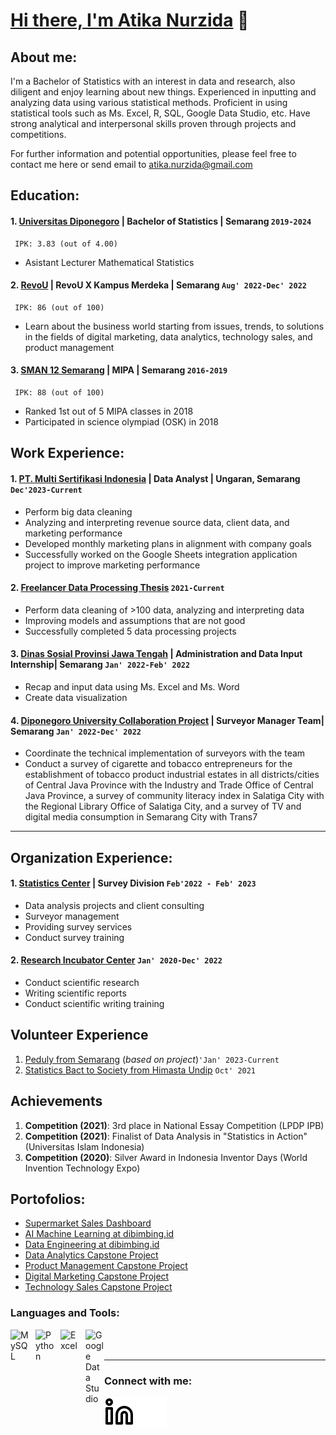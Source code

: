 # [Hi there, I'm Atika Nurzida](www.linkedin.com/in/atika-nurzida-31a22022b/) 👋
## About me:
I'm a Bachelor of Statistics with an interest in data and research, also diligent and enjoy learning about new things. Experienced in inputting and analyzing data using various statistical methods. Proficient in using statistical tools such as Ms. Excel, R, SQL, Google Data Studio, etc. Have strong analytical and interpersonal skills proven through projects and competitions.

For further information and potential opportunities, please feel free to contact me here or send email to atika.nurzida@gmail.com

## Education:

#### 1. [Universitas Diponegoro](https://www.undip.ac.id) | Bachelor of Statistics | Semarang `2019-2024`
     IPK: 3.83 (out of 4.00)
   - Asistant Lecturer Mathematical Statistics
#### 2. [RevoU](https://www.revou.co/) | RevoU X Kampus Merdeka | Semarang `Aug' 2022-Dec' 2022`
     IPK: 86 (out of 100)
   - Learn about the business world starting from issues, trends, to solutions in the fields of digital marketing, data analytics, technology sales, and product management
#### 3. [SMAN 12 Semarang](https://www.sma12smg.sch.id/) | MIPA | Semarang `2016-2019`
     IPK: 88 (out of 100)
   - Ranked 1st out of 5 MIPA classes in 2018
   - Participated in science olympiad (OSK) in 2018

## Work Experience:
#### 1. [PT. Multi Sertifikasi Indonesia](https://www.multisertifikasi.co.id/) | Data Analyst | Ungaran, Semarang `Dec'2023-Current`
   - Perform big data cleaning
   - Analyzing and interpreting revenue source data, client data, and marketing performance
   - Developed monthly marketing plans in alignment with company goals
   - Successfully worked on the Google Sheets integration application project to improve marketing performance
#### 2. [Freelancer Data Processing Thesis](https://www.undip.ac.id) `2021-Current`
   - Perform data cleaning of >100 data, analyzing and interpreting data
   - Improving models and assumptions that are not good
   - Successfully completed 5 data processing projects
#### 3. [Dinas Sosial Provinsi Jawa Tengah](https://www.dinsos.jatengprov.go.id/) | Administration and Data Input Internship| Semarang `Jan' 2022-Feb' 2022`
   - Recap and input data using Ms. Excel and Ms. Word
   - Create data visualization
#### 4. [Diponegoro University Collaboration Project](https://www.undip.ac.id) | Surveyor Manager Team| Semarang `Jan' 2022-Dec' 2022`
   - Coordinate the technical implementation of surveyors with the team
   - Conduct a survey of cigarette and tobacco entrepreneurs for the establishment of tobacco product industrial estates in all districts/cities of Central Java Province with the Industry and Trade Office of Central Java Province, a survey of community literacy index in Salatiga City with the Regional Library Office of Salatiga City, and a survey of TV and digital media consumption in Semarang City with Trans7   
---

## Organization Experience:
#### 1. [Statistics Center](https://www.scundip.org/) | Survey Division `Feb'2022 - Feb' 2023`
   - Data analysis projects and client consulting
   - Surveyor management
   - Providing survey services
   - Conduct survey training
#### 2. [Research Incubator Center](https://www.ricfsmundip.wordpress.com/) `Jan' 2020-Dec' 2022`
   - Conduct scientific research
   - Writing scientific reports
   - Conduct scientific writing training

## Volunteer Experience
 1. [Peduly from Semarang](https://www.peduly.com/) (*based on project*)`'Jan' 2023-Current`
 2. [Statistics Bact to Society from Himasta Undip](https://www.linkedin.com/company/himasta-undip/?originalSubdomain=id/) `Oct' 2021`

## Achievements
 1. **Competition (2021)**: 3rd place in National Essay Competition (LPDP IPB)
 2. **Competition (2021)**: Finalist of Data Analysis in "Statistics in Action" (Universitas Islam Indonesia)
 3. **Competition (2020)**: Silver Award in Indonesia Inventor Days (World Invention Technology Expo)

## Portofolios:
- [Supermarket Sales Dashboard]([https://public.tableau.com/authoring/SupermasrketSalesDashboard/Dashboard1#1](https://public.tableau.com/views/SupermasrketSalesDashboard/Dashboard1?:language=en-US&:sid=&:redirect=auth&:display_count=n&:origin=viz_share_link))
- [AI Machine Learning at dibimbing.id](https://github.com/atikanurzida/Linear-Regression_Decision-Tree)
- [Data Engineering at dibimbing.id](https://www.canva.com/design/DAGFigFZXAI/A9EyZ951WMeJwsVRg6488Q/edit?utm_content=DAGFigFZXAI&utm_campaign=designshare&utm_medium=link2&utm_source=sharebutton)
- [Data Analytics Capstone Project](https://docs.google.com/presentation/d/1wwxotfo-59YzbSmvhTnBuE-4XzZnHO_gmmR03exBLDw/edit#slide=id.g18c9ca7760e_2_75)
- [Product Management Capstone Project](https://www.canva.com/design/DAFUJrkiMRs/2r-61pVkFNCRty-OeQAgWA/edit)
- [Digital Marketing Capstone Project](https://docs.google.com/presentation/d/1GOnOhAjldsltgi8hI_UWC-J9CHc9lsAi/edit#slide=id.p1)
- [Technology Sales Capstone Project](https://docs.google.com/presentation/d/1OVMAZi5wX6fwhZVEvWDVRt7iUZ2FVOsc2gDFn2coiQ4/edit#slide=id.g163f8bf8c39_2_445)

### Languages and Tools:

[<img align="left" alt="MySQL" width="30px" src="https://cdn.jsdelivr.net/gh/devicons/devicon/icons/mysql/mysql-original.svg" style="padding-right:10px;" />][webdev]
[<img align="left" alt="Python" width="30px" src="https://upload.wikimedia.org/wikipedia/commons/thumb/c/c3/Python-logo-notext.svg/110px-Python-logo-notext.svg.png?20100317150552" style="padding-right:10px;" />][webdev]
[<img align="left" alt="Excel" width="30px" src="https://is2-ssl.mzstatic.com/image/thumb/Purple126/v4/a8/fd/5a/a8fd5a84-c6f1-355f-3b9f-6e86598efaa3/XCEL.png/1200x630bb.png" style="padding-right:10px;" />][webdev]
[<img align="left" alt="Google Data Studio" width="30px" src="https://cdn.worldvectorlogo.com/logos/google-data-studio.svg" style="padding-right:0px;" />][webdev]
<br />
<br />

---
### Connect with me:

[![linkedIn](./img/linkedin-light.svg)](https://www.linkedin.com/in/atika-nurzida-31a22022b/#gh-light-mode-only)
[![linkedIn](./img/linkedin-dark.svg)](https://www.linkedin.com/in/atika-nurzida-31a22022b/#gh-dark-mode-only)
&nbsp;&nbsp;


[webdev]: https://github.com/atikanurzida/atikanurzida
